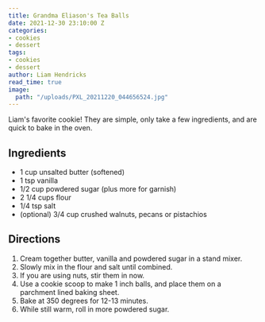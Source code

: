 ```yaml
---
title: Grandma Eliason's Tea Balls
date: 2021-12-30 23:10:00 Z
categories:
- cookies
- dessert
tags:
- cookies
- dessert
author: Liam Hendricks
read_time: true
image:
  path: "/uploads/PXL_20211220_044656524.jpg"
---
```


Liam's favorite cookie! They are simple, only take a few ingredients, and are quick to bake in the oven. 

## Ingredients

* 1 cup unsalted butter (softened)
* 1 tsp vanilla
* 1/2 cup powdered sugar (plus more for garnish)
* 2 1/4 cups flour
* 1/4 tsp salt
* (optional) 3/4 cup crushed walnuts, pecans or pistachios

## Directions

1. Cream together butter, vanilla and powdered sugar in a stand mixer.
2. Slowly mix in the flour and salt until combined.
3. If you are using nuts, stir them in now.
4. Use a cookie scoop to make 1 inch balls, and place them on a parchment lined baking sheet.
5. Bake at 350 degrees for 12-13 minutes.
6. While still warm, roll in more powdered sugar.